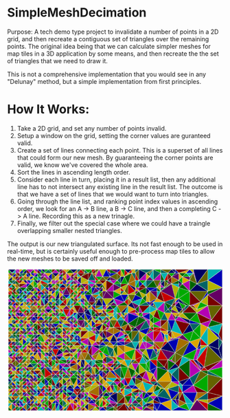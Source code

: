 SimpleMeshDecimation
====================

Purpose: A tech demo type project to invalidate a number of points in a 2D grid, and then recreate a contiguous set of triangles over the remaining points. The original idea being that we can calculate simpler meshes for map tiles in a 3D application by some means, and then recreate the the set of triangles that we need to draw it.

This is not a comprehensive implementation that you would see in any "Delunay" method, but a simple implementation from first principles.

How It Works:
=============
1. Take a 2D grid, and set any number of points invalid.
2. Setup a window on the grid, setting the corner values are guranteed valid.
3. Create a set of lines connecting each point. This is a superset of all lines that could form our new mesh. By guaranteeing the corner points are valid, we know we've covered the whole area.
4. Sort the lines in ascending length order.
5. Consider each line in turn, placing it in a result list, then any additional line has to not intersect any existing line in the result list. The outcome is that we have a set of lines that we would want to turn into triangles.
6. Going through the line list, and ranking point index values in ascending order, we look for an A -> B line, a B -> C line, and then a completing C -> A line. Recording this as a new trinagle.
7. Finally, we filter out the special case where we could have a traingle overlapping smaller nested triangles.

The output is our new triangulated surface. Its not fast enough to be used in real-time, but is certainly useful enough to pre-process map tiles to allow the new meshes to be saved off and loaded.

![output](./output_x800.png)

